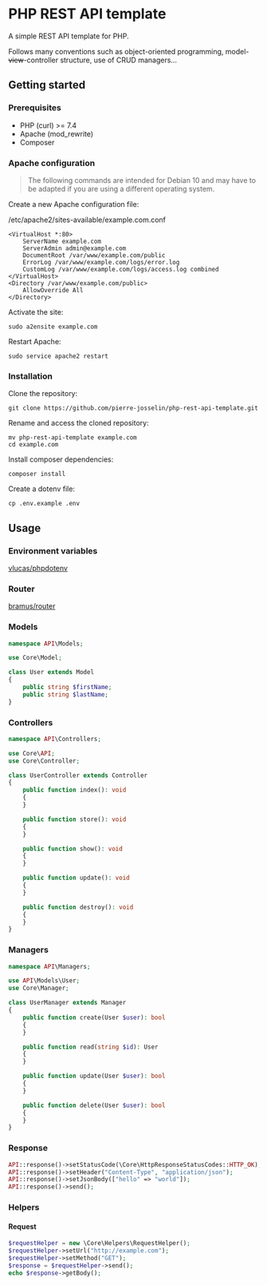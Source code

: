 # PHP REST API template

A simple REST API template for PHP.

Follows many conventions such as object-oriented programming, model-~~view~~-controller structure, use of CRUD managers...

## Getting started

### Prerequisites

- PHP (curl) >= 7.4
- Apache (mod_rewrite)
- Composer

### Apache configuration

> The following commands are intended for Debian 10 and may have to be adapted if you are using a different operating system.

Create a new Apache configuration file:

/etc/apache2/sites-available/example.com.conf

```
<VirtualHost *:80>
    ServerName example.com
    ServerAdmin admin@example.com
    DocumentRoot /var/www/example.com/public
    ErrorLog /var/www/example.com/logs/error.log
    CustomLog /var/www/example.com/logs/access.log combined
</VirtualHost>
<Directory /var/www/example.com/public>
    AllowOverride All
</Directory>
```

Activate the site:

```
sudo a2ensite example.com
```

Restart Apache:

```
sudo service apache2 restart
```

### Installation

Clone the repository:

```
git clone https://github.com/pierre-josselin/php-rest-api-template.git
```

Rename and access the cloned repository:

```
mv php-rest-api-template example.com
cd example.com
```

Install composer dependencies:

```
composer install
```

Create a dotenv file:

```
cp .env.example .env
```

## Usage

### Environment variables

[vlucas/phpdotenv](https://github.com/vlucas/phpdotenv)

### Router

[bramus/router](https://github.com/bramus/router)

### Models

```php
namespace API\Models;

use Core\Model;

class User extends Model
{
    public string $firstName;
    public string $lastName;
}
```

### Controllers

```php
namespace API\Controllers;

use Core\API;
use Core\Controller;

class UserController extends Controller
{
    public function index(): void
    {
    }

    public function store(): void
    {
    }

    public function show(): void
    {
    }

    public function update(): void
    {
    }

    public function destroy(): void
    {
    }
}
```

### Managers

```php
namespace API\Managers;

use API\Models\User;
use Core\Manager;

class UserManager extends Manager
{
    public function create(User $user): bool
    {
    }

    public function read(string $id): User
    {
    }

    public function update(User $user): bool
    {
    }

    public function delete(User $user): bool
    {
    }
}
```

### Response

```php
API::response()->setStatusCode(\Core\HttpResponseStatusCodes::HTTP_OK);
API::response()->setHeader("Content-Type", "application/json");
API::response()->setJsonBody(["hello" => "world"]);
API::response()->send();
```

### Helpers

#### Request

```php
$requestHelper = new \Core\Helpers\RequestHelper();
$requestHelper->setUrl("http://example.com");
$requestHelper->setMethod("GET");
$response = $requestHelper->send();
echo $response->getBody();
```
